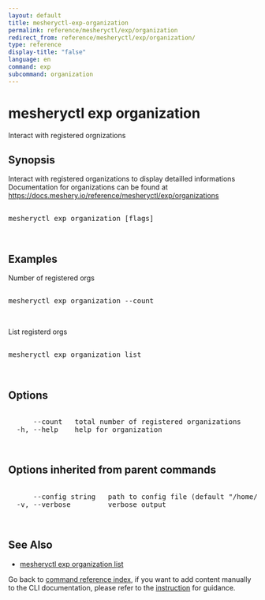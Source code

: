 ```yaml
---
layout: default
title: mesheryctl-exp-organization
permalink: reference/mesheryctl/exp/organization
redirect_from: reference/mesheryctl/exp/organization/
type: reference
display-title: "false"
language: en
command: exp
subcommand: organization
---
```


# mesheryctl exp organization

Interact with registered orgnizations

## Synopsis

Interact with registered organizations to display detailled informations
Documentation for organizations can be found at https://docs.meshery.io/reference/mesheryctl/exp/organizations
<pre class='codeblock-pre'>
<div class='codeblock'>
mesheryctl exp organization [flags]

</div>
</pre> 

## Examples

Number of  registered orgs
<pre class='codeblock-pre'>
<div class='codeblock'>
mesheryctl exp organization --count

</div>
</pre> 

List registerd orgs
<pre class='codeblock-pre'>
<div class='codeblock'>
mesheryctl exp organization list

</div>
</pre> 

## Options

<pre class='codeblock-pre'>
<div class='codeblock'>
      --count   total number of registered organizations
  -h, --help    help for organization

</div>
</pre>

## Options inherited from parent commands

<pre class='codeblock-pre'>
<div class='codeblock'>
      --config string   path to config file (default "/home/runner/.meshery/config.yaml")
  -v, --verbose         verbose output

</div>
</pre>

## See Also

* [mesheryctl exp organization list](/reference/mesheryctl/exp/organization/list)

Go back to [command reference index](/reference/mesheryctl/), if you want to add content manually to the CLI documentation, please refer to the [instruction](/project/contributing/contributing-cli#preserving-manually-added-documentation) for guidance.
